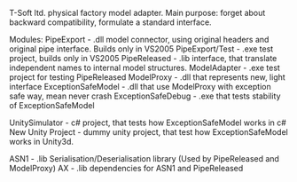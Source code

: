T-Soft ltd. physical factory model adapter.
Main purpose: forget about backward compatibility, formulate a standard interface.

Modules:
PipeExport - .dll model connector, using original headers and original pipe interface. Builds only in VS2005
PipeExport/Test - .exe test project, builds only in VS2005
PipeReleased - .lib interface, that translate independent names to internal model structures.
ModelAdapter - .exe test project for testing PipeReleased
ModelProxy - .dll that represents new, light interface
ExceptionSafeModel - .dll that use ModelProxy with exception safe way, mean never crash
ExceptionSafeDebug - .exe that tests stability of ExceptionSafeModel

UnitySimulator - c# project, that tests how ExceptionSafeModel works in c#
New Unity Project - dummy unity project, that test how ExceptionSafeModel works in Unity3d.

ASN1 - .lib Serialisation/Deserialisation library (Used by PipeReleased and ModelProxy)
AX - .lib dependencies for ASN1 and PipeReleased